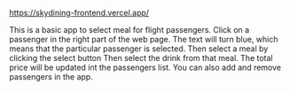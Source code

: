 https://skydining-frontend.vercel.app/

This is a basic app to select meal for flight passengers.
Click on a passenger in the right part of the web page. The text will turn blue, which means that the particular passenger is selected.
Then select a meal by clicking the select button
Then select the drink from that meal.
The total price will be updated int the passengers list.
You can also add and remove passengers in the app.
